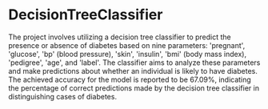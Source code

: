 # DecisionTreeClassifier
The project involves utilizing a decision tree classifier to predict the presence or absence of diabetes based on nine parameters: 'pregnant', 'glucose', 'bp' (blood pressure), 'skin', 'insulin', 'bmi' (body mass index), 'pedigree', 'age', and 'label'. The classifier aims to analyze these parameters and make predictions about whether an individual is likely to have diabetes.
The achieved accuracy for the model is reported to be 67.09%, indicating the percentage of correct predictions made by the decision tree classifier in distinguishing cases of diabetes.
